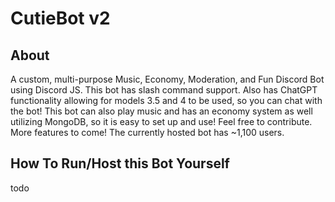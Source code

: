 # CutieBot v2

## About

A custom, multi-purpose Music, Economy, Moderation, and Fun Discord Bot using Discord JS. This bot has slash command support. Also has ChatGPT functionality allowing for models 3.5 and 4 to be used, so you can chat with the bot! This bot can also play music and has an economy system as well utilizing MongoDB, so it is easy to set up and use! Feel free to contribute.
More features to come! The currently hosted bot has ~1,100 users.

## How To Run/Host this Bot Yourself

todo
